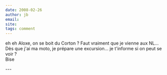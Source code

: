 ```yaml
---
date: 2008-02-26
author: jb
email: 
site: 
tags: comment
---
```


<p>eh eh Aloxe, on se boit du Corton ? Faut vraiment que je vienne aux NL... Dès que j'ai ma moto, je prépare une excursion... je t'informe si on peut se voir ?<br />
Bise</p>
---